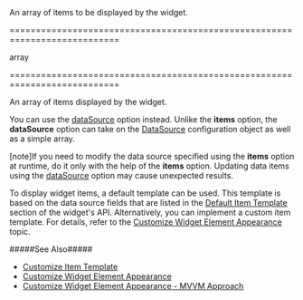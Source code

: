 <!--**
/*-------------------------------------------
    Auto-generated file. Do not modify.
-------------------------------------------

**-->
<!--d-->An array of items to be displayed by the widget.<!--/d-->
===========================================================================
<!--type-->array<!--/type-->
===========================================================================

<!--shortDescription-->
An array of items displayed by the widget.
<!--/shortDescription-->

<!--fullDescription-->
You can use the [dataSource]({basewidgetpath}/Configuration/#dataSource) option instead. Unlike the **items** option, the **dataSource** option can take on the [DataSource](/Documentation/ApiReference/Data_Layer/DataSource/) configuration object as well as a simple array.

[note]If you need to modify the data source specified using the **items** option at runtime, do it only with the help of the **items** option. Updating data items using the [dataSource]({basewidgetpath}/Configuration/#dataSource) option may cause unexpected results.

To display widget items, a default template can be used. This template is based on the data source fields that are listed in the [Default Item Template]({basewidgetpath}/Default_Item_Template/) section of the widget's API. Alternatively, you can implement a custom item template. For details, refer to the [Customize Widget Element Appearance](/Documentation/Guide/UI_Widgets/UI_Widget_Categories/Collection_Container_Widgets/#Common_Tasks/Customize_an_Item_Appearance) topic.

#####See Also#####
- [Customize Item Template](/Documentation/Guide/UI_Widgets/UI_Widget_Categories/Collection_Container_Widgets/#Common_Tasks/Customize_an_Item_Appearance)
- [Customize Widget Element Appearance](/Documentation/Guide/UI_Widgets/Common/Customize_Widget_Element_Appearance/)
- [Customize Widget Element Appearance - MVVM Approach](/Documentation/Guide/UI_Widgets/Common/Customize_Widget_Element_Appearance_-_MVVM_Approach/)


<!--/fullDescription-->